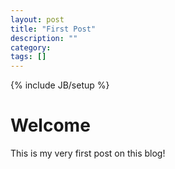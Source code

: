 ```yaml
---
layout: post
title: "First Post"
description: ""
category: 
tags: []
---
```

{% include JB/setup %}

# Welcome

This is my very first post on this blog!